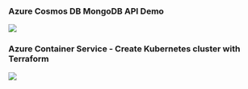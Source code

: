 ### Azure Cosmos DB MongoDB API Demo
![](https://github.com/krishnaji/demo/blob/master/assests/cosmosdb-mongo-api-demo.gif)

### Azure Container Service - Create Kubernetes cluster with Terraform
![](https://github.com/krishnaji/demo/raw/master/assests/azure-acs-kubernetes-using-terraform.gif)

